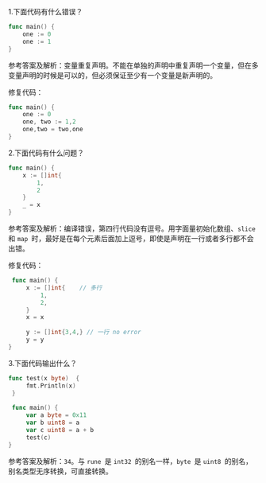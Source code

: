 1.下面代码有什么错误？

```go
func main() {
    one := 0
    one := 1 
}
```

参考答案及解析：变量重复声明。不能在单独的声明中重复声明一个变量，但在多变量声明的时候是可以的，但必须保证至少有一个变量是新声明的。

修复代码：

```go
func main() {  
    one := 0
    one, two := 1,2
    one,two = two,one
}
```

2.下面代码有什么问题？

```go
func main() {
    x := []int{
        1,
        2
    }
    _ = x
}
```

参考答案及解析：编译错误，第四行代码没有逗号。用字面量初始化数组、`slice `和 `map `时，最好是在每个元素后面加上逗号，即使是声明在一行或者多行都不会出错。

修复代码：

```go
 func main() {
     x := []int{    // 多行
         1,
         2,
     }
     x = x
 
     y := []int{3,4,} // 一行 no error
     y = y
}
```

3.下面代码输出什么？

```go
func test(x byte)  {
     fmt.Println(x)
 }
 
 func main() {
     var a byte = 0x11 
     var b uint8 = a
     var c uint8 = a + b
     test(c)
}
```

参考答案及解析：`34`。与 `rune `是 `int32 `的别名一样，`byte `是 `uint8 `的别名，别名类型无序转换，可直接转换。